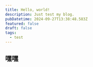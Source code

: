 ```yaml
---
title: Hello, world!
description: Just test my blog.
pubDatetime: 2024-09-27T13:38:48.583Z
featured: false
draft: false
tags:
  - test
---
```


## 嘿嘿
